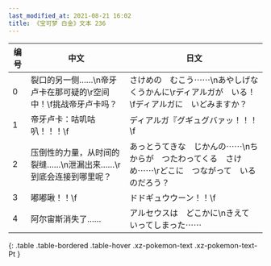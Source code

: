 ```yaml
---
last_modified_at: 2021-08-21 16:02
title: 《宝可梦 白金》文本 236
---
```

| 编号 | 中文 | 日文 |
| ---- | ---- | ---- |
| 0 | 裂口的另一侧……\n帝牙卢卡在那可疑的\r空间中！\f挑战帝牙卢卡吗？ | さけめの　むこう⋯⋯\nあやしげな　くうかんに\rディアルガが　いる！\fディアルガに　いどみますか？ |
| 1 | 帝牙卢卡：咕叽咕叭！！！\f | ディアルガ『グギュグバァッ！！！\f |
| 2 | 压倒性的力量，从时间的裂缝……\n泄漏出来……\r到底会连接到哪里呢？ | あっとうてきな　じかんの⋯⋯\nちからが　つたわってくる　さけめ⋯⋯\rどこに　つながって　いるのだろう？ |
| 3 | 嘟嘟啾！！\f | ドドギュウウーン！！\f |
| 4 | 阿尔宙斯消失了…… | アルセウスは　どこかに\nきえて　いってしまった⋯⋯ |
{: .table .table-bordered .table-hover .xz-pokemon-text .xz-pokemon-text-Pt }